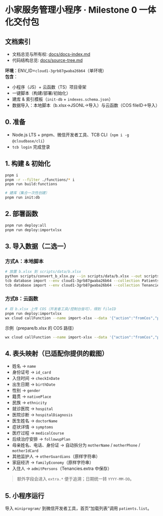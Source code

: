 
# 小家服务管理小程序 · Milestone 0 一体化交付包

## 文档索引
- 文档总览与所有权: [docs/docs-index.md](docs/docs-index.md)
- 代码结构总览: [docs/source-tree.md](docs/source-tree.md)

**环境**：ENV_ID=`cloud1-3grb87gwaba26b64`（单环境）  
**包含**：
- 小程序（JS）+ 云函数（TS）项目骨架
- 一键脚本（构建/部署/初始化）
- 建库 & 索引模板（`init-db` + `indexes.schema.json`）
- 数据导入：本地脚本（b.xlsx→JSONL→导入）与云函数（COS fileID→导入）

## 0. 准备
- Node.js LTS + pnpm、微信开发者工具、TCB CLI（`npm i -g @cloudbase/cli`）
- `tcb login` 完成登录

## 1. 构建 & 初始化
```bash
pnpm i
pnpm -r --filter ./functions/* i
pnpm run build:functions

# 建库（集合一次性创建）
pnpm run init:db
```

## 2. 部署函数
```bash
pnpm run deploy:all
pnpm run deploy:importxlsx
```

## 3. 导入数据（二选一）

### 方式A：本地脚本
```bash
# 放置 b.xlsx 到 scripts/data/b.xlsx
python scripts/convert_b_xlsx.py --in scripts/data/b.xlsx --out scripts/out
tcb database import --env cloud1-3grb87gwaba26b64 --collection Patients  --file scripts/out/patients.jsonl
tcb database import --env cloud1-3grb87gwaba26b64 --collection Tenancies --file scripts/out/tenancies.jsonl
```

### 方式B：云函数
```bash
# 将 b.xlsx 上传 COS（开发者工具/控制台皆可），得到 fileID
pnpm run deploy:importxlsx
wx cloud callFunction --name import-xlsx --data '{"action":"fromCos","payload":{"fileID":"<fileID>"}}'
```

示例（prepare/b.xlsx 的 COS 路径）
```bash
wx cloud callFunction --name import-xlsx --data '{"action":"fromCos","payload":{"fileID":"cloud://cloud1-3grb87gwaba26b64.636c-cloud1-3grb87gwaba26b64-1374503701/b.xlsx"}}'
```

## 4. 表头映射（已适配你提供的截图）

- 姓名 → `name`
- 身份证号 → `id_card`
- 入住时间 → `checkInDate`
- 出生日期 → `birthDate`
- 性别 → `gender`
- 籍贯 → `nativePlace`
- 民族 → `ethnicity`
- 就诊医院 → `hospital`
- 医院诊断 → `hospitalDiagnosis`
- 医生姓名 → `doctorName`
- 症状详情 → `symptoms`
- 医疗过程 → `medicalCourse`
- 后续治疗安排 → `followupPlan`
- 母亲姓名、电话、身份证 → 自动拆分为 `motherName` / `motherPhone` / `motherIdCard`
- 其他监护人 → `otherGuardians`（原样字符串）
- 家庭经济 → `familyEconomy`（原样字符串）
- 入住人 → `admitPersons`（Tenancies.extra 中保存）

> 额外字段会进入 `extra.*` 便于追溯；日期统一转 `YYYY-MM-DD`。

## 5. 小程序运行
导入 `miniprogram/` 到微信开发者工具，首页“加载列表”调用 `patients.list`。
